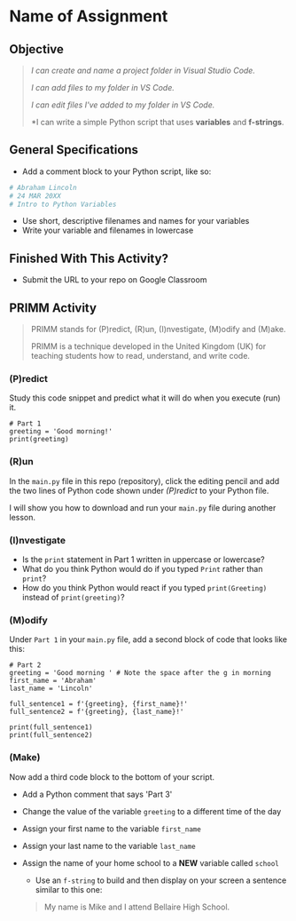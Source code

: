 
# Name of Assignment

## Objective

> *I can create and name a project folder in Visual Studio Code.*
> 
> *I can add files to my folder in VS Code.*
> 
> *I can edit files I've added to my folder in VS Code.*
>
> *I can write a simple Python script that uses **variables** and **f-strings**.

## General Specifications

- Add a comment block to your Python script, like so:
```python
# Abraham Lincoln
# 24 MAR 20XX
# Intro to Python Variables
```
- Use short, descriptive filenames and names for your variables
- Write your variable and filenames in lowercase

## Finished With This Activity?

- Submit the URL to your repo on Google Classroom


## PRIMM Activity

> PRIMM stands for (P)redict, (R)un, (I)nvestigate, (M)odify and (M)ake.
>
> PRIMM is a technique developed in the United Kingdom (UK) for teaching students how to read, understand, and write code.


### (P)redict

Study this code snippet and predict what it will do when you execute (run) it.

```
# Part 1
greeting = 'Good morning!'
print(greeting)
```

### (R)un

In the `main.py` file in this repo (repository), click the editing pencil and add the two lines of Python code shown under *(P)redict* to your Python file.

I will show you how to download and run your `main.py` file during another lesson.

### (I)nvestigate

- Is the `print` statement in Part 1 written in uppercase or lowercase?
- What do you think Python would do if you typed `Print` rather than `print`?
- How do you think Python would react if you typed `print(Greeting)` instead of `print(greeting)`?


### (M)odify

Under `Part 1` in your `main.py` file, add a second block of code that looks like this:

```
# Part 2
greeting = 'Good morning ' # Note the space after the g in morning
first_name = 'Abraham'
last_name = 'Lincoln'

full_sentence1 = f'{greeting}, {first_name}!'
full_sentence2 = f'{greeting}, {last_name}!'

print(full_sentence1)
print(full_sentence2)
```

### (Make)

Now add a third code block to the bottom of your script.
- Add a Python comment that says 'Part 3'
- Change the value of the variable `greeting` to a different time of the day
- Assign your first name to the variable `first_name`
- Assign your last name to the variable `last_name`
- Assign the name of your home school to a **NEW** variable called `school`
  -  Use an `f-string` to build and then display on your screen a sentence similar to this one:
 
  > My name is Mike and I attend Bellaire High School.


